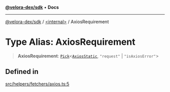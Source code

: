 [**@velora-dex/sdk**](../../README.md) • **Docs**

***

[@velora-dex/sdk](../../globals.md) / [\<internal\>](../README.md) / AxiosRequirement

# Type Alias: AxiosRequirement

> **AxiosRequirement**: [`Pick`](Pick.md)\<[`AxiosStatic`](../interfaces/AxiosStatic.md), `"request"` \| `"isAxiosError"`\>

## Defined in

[src/helpers/fetchers/axios.ts:5](https://github.com/VeloraDEX/paraswap-sdk/blob/feat/velora/src/helpers/fetchers/axios.ts#L5)
